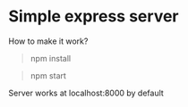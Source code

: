 # Simple express server
How to make it work? 
 > npm install

 > npm start

Server works at localhost:8000 by default
